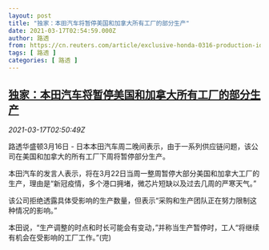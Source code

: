 ```yaml
---
layout: post
title: "独家：本田汽车将暂停美国和加拿大所有工厂的部分生产"
date: 2021-03-17T02:54:59.000Z
author: 路透
from: https://cn.reuters.com/article/exclusive-honda-0316-production-idCNKBS2B90AX
tags: [ 路透 ]
categories: [ 路透 ]
---
```

<!--1615949699000-->
[独家：本田汽车将暂停美国和加拿大所有工厂的部分生产](https://cn.reuters.com/article/exclusive-honda-0316-production-idCNKBS2B90AX)
------

<div>
<div><i>2021-03-17T02:50:49Z</i></div><p>路透华盛顿3月16日 - 日本本田汽车周二晚间表示，由于一系列供应链问题，该公司在美国和加拿大的所有工厂下周将暂停部分生产。</p><p>本田汽车的发言人表示，将在3月22日当周一整周暂停大部分美国和加拿大工厂的生产，理由是“新冠疫情，多个港口拥堵，微芯片短缺以及过去几周的严寒天气。”</p><p>该公司拒绝透露具体受影响的生产数量，但表示“采购和生产团队正在努力限制这种情况的影响。”</p><p>本田说，“生产调整的时点和时长可能会有变动，”并称当生产暂停时，工人“将继续有机会在受影响的工厂工作。”(完)</p>
</div>
